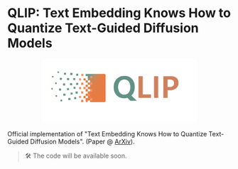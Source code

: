 # QLIP: Text Embedding Knows How to Quantize Text-Guided Diffusion Models

<p align="center">
  <img src="qlip_logo.png" alt="qlip_logo" width="70%">
</p>

Official implementation of "Text Embedding Knows How to Quantize Text-Guided Diffusion Models".
(Paper @ [ArXiv](https://arxiv.org/abs/2507.10340)).

>🛠️ The code will be available soon.
